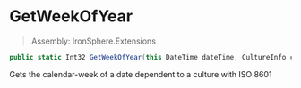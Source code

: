 ﻿

# GetWeekOfYear

> Assembly: IronSphere.Extensions

```csharp
public static Int32 GetWeekOfYear(this DateTime dateTime, CultureInfo cultureInfo = null, WeekOfYearStandard weekOfYearStandard = 1)
```

Gets the calendar-week of a date dependent to a culture with ISO 8601

